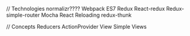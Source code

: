
// Technologies
normalizr????
Webpack
ES7
Redux
React-redux
Redux-simple-router
Mocha
React Reloading
redux-thunk

// Concepts
Reducers
ActionProvider
View
Simple Views
